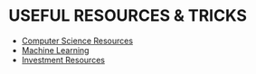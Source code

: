 # USEFUL RESOURCES & TRICKS

- [Computer Science Resources](computer-science.md)
- [Machine Learning](machine-learning.md)
- [Investment Resources](investment.md)
